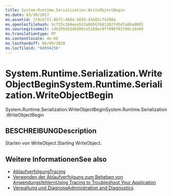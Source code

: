 ```yaml
---
title: System.Runtime.Serialization.WriteObjectBegin
ms.date: 03/30/2017
ms.assetid: 1f4cb7f1-8bf2-4b6d-b693-43a83c74260a
ms.openlocfilehash: 5cf25c2d4eea531a60567b81382f45d7a88a0081
ms.sourcegitcommit: cdb295dd1db589ce5169ac9ff096f01fd0c2da9d
ms.translationtype: MT
ms.contentlocale: de-DE
ms.lasthandoff: 06/09/2020
ms.locfileid: "84594256"
---
```

# <a name="systemruntimeserializationwriteobjectbegin"></a><span data-ttu-id="d3ebe-102">System.Runtime.Serialization.WriteObjectBegin</span><span class="sxs-lookup"><span data-stu-id="d3ebe-102">System.Runtime.Serialization.WriteObjectBegin</span></span>
<span data-ttu-id="d3ebe-103">System.Runtime.Serialization.WriteObjectBegin</span><span class="sxs-lookup"><span data-stu-id="d3ebe-103">System.Runtime.Serialization.WriteObjectBegin</span></span>  
  
## <a name="description"></a><span data-ttu-id="d3ebe-104">BESCHREIBUNG</span><span class="sxs-lookup"><span data-stu-id="d3ebe-104">Description</span></span>  
 <span data-ttu-id="d3ebe-105">Starten von WriteObject.</span><span class="sxs-lookup"><span data-stu-id="d3ebe-105">Starting WriteObject.</span></span>  
  
## <a name="see-also"></a><span data-ttu-id="d3ebe-106">Weitere Informationen</span><span class="sxs-lookup"><span data-stu-id="d3ebe-106">See also</span></span>

- [<span data-ttu-id="d3ebe-107">Ablaufverfolgung</span><span class="sxs-lookup"><span data-stu-id="d3ebe-107">Tracing</span></span>](index.md)
- [<span data-ttu-id="d3ebe-108">Verwenden der Ablaufverfolgung zum Beheben von Anwendungsfehlern</span><span class="sxs-lookup"><span data-stu-id="d3ebe-108">Using Tracing to Troubleshoot Your Application</span></span>](using-tracing-to-troubleshoot-your-application.md)
- [<span data-ttu-id="d3ebe-109">Verwaltung und Diagnose</span><span class="sxs-lookup"><span data-stu-id="d3ebe-109">Administration and Diagnostics</span></span>](../index.md)
